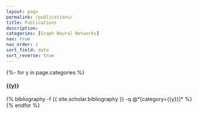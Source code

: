 ```yaml
---
layout: page
permalink: /publications/
title: Publications
description:
categories: [Graph Neural Networks]
nav: true
nav_order: 1
sort_field: date
sort_reverse: true
---
```


<!-- _pages/publications.md -->
<div class="publications">

{%- for y in page.categories %}

  <h4 class="category">{{y}}</h4>
  {% bibliography -f {{ site.scholar.bibliography }} -q @*[category={{y}}]* %}
{% endfor %}

</div>
